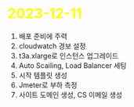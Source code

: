 # <span style="color:yellow">2023-12-11</span>

1. 배포 준비에 주력
2. cloudwatch 경보 설정
3. t3a.xlarge로 인스턴스 업그레이드
4. Auto Scailing, Load Balancer 세팅 
5. 시작 템플릿 생성
6. Jmeter로 부하 측정
7. 사이트 도메인 생성, CS 이메일 생성

